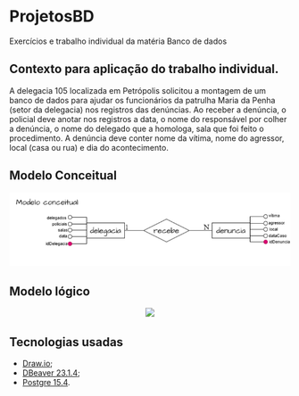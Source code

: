 # ProjetosBD
Exercícios e trabalho individual da matéria Banco de dados

## Contexto para aplicação do trabalho individual.

A delegacia 105 localizada em Petrópolis solicitou a montagem de um banco de dados para ajudar os funcionários da patrulha Maria da Penha (setor da delegacia) nos registros das denúncias.
 Ao receber a denúncia, o policial deve anotar nos registros a data, o nome do responsável por colher a denúncia, o nome do delegado que a homologa, sala que foi feito o procedimento.
A denúncia deve conter nome da vítima, nome do agressor, local (casa ou rua) e dia do acontecimento.

## Modelo Conceitual

<div align="center">
<img src="https://github.com/MahyParaquett/ProjetosBD/blob/69d70ed52f18df49cbb3bc621c814d0616a37df6/TrabalhoIndividual/modelo%20conceitual.png">
 </div>

## Modelo lógico

<div align="center">
<img src="https://github.com/MahyParaquett/ProjetosBD/blob/1ee03ddc6b18ecb631bcdef1fe784b431672a4b9/TrabalhoIndividual/modelo%20l%C3%B3gico.png">
 </div>

## Tecnologias usadas
- [Draw.io](https://app.diagrams.net/);
- [DBeaver 23.1.4](https://dbeaver.io/download/);
- [Postgre 15.4](https://www.postgresql.org/).

